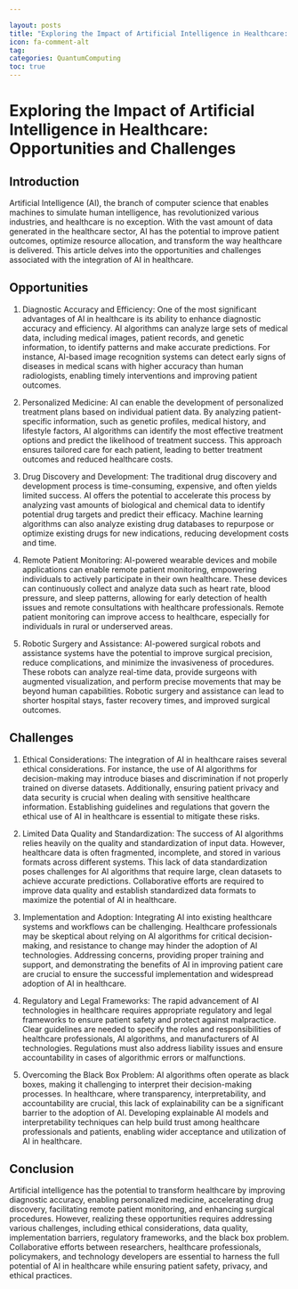 ```yaml
---

layout: posts
title: "Exploring the Impact of Artificial Intelligence in Healthcare: Opportunities and Challenges"
icon: fa-comment-alt
tag:      
categories: QuantumComputing
toc: true
---
```




# Exploring the Impact of Artificial Intelligence in Healthcare: Opportunities and Challenges

## Introduction

Artificial Intelligence (AI), the branch of computer science that enables machines to simulate human intelligence, has revolutionized various industries, and healthcare is no exception. With the vast amount of data generated in the healthcare sector, AI has the potential to improve patient outcomes, optimize resource allocation, and transform the way healthcare is delivered. This article delves into the opportunities and challenges associated with the integration of AI in healthcare.

## Opportunities

1. Diagnostic Accuracy and Efficiency: One of the most significant advantages of AI in healthcare is its ability to enhance diagnostic accuracy and efficiency. AI algorithms can analyze large sets of medical data, including medical images, patient records, and genetic information, to identify patterns and make accurate predictions. For instance, AI-based image recognition systems can detect early signs of diseases in medical scans with higher accuracy than human radiologists, enabling timely interventions and improving patient outcomes.

2. Personalized Medicine: AI can enable the development of personalized treatment plans based on individual patient data. By analyzing patient-specific information, such as genetic profiles, medical history, and lifestyle factors, AI algorithms can identify the most effective treatment options and predict the likelihood of treatment success. This approach ensures tailored care for each patient, leading to better treatment outcomes and reduced healthcare costs.

3. Drug Discovery and Development: The traditional drug discovery and development process is time-consuming, expensive, and often yields limited success. AI offers the potential to accelerate this process by analyzing vast amounts of biological and chemical data to identify potential drug targets and predict their efficacy. Machine learning algorithms can also analyze existing drug databases to repurpose or optimize existing drugs for new indications, reducing development costs and time.

4. Remote Patient Monitoring: AI-powered wearable devices and mobile applications can enable remote patient monitoring, empowering individuals to actively participate in their own healthcare. These devices can continuously collect and analyze data such as heart rate, blood pressure, and sleep patterns, allowing for early detection of health issues and remote consultations with healthcare professionals. Remote patient monitoring can improve access to healthcare, especially for individuals in rural or underserved areas.

5. Robotic Surgery and Assistance: AI-powered surgical robots and assistance systems have the potential to improve surgical precision, reduce complications, and minimize the invasiveness of procedures. These robots can analyze real-time data, provide surgeons with augmented visualization, and perform precise movements that may be beyond human capabilities. Robotic surgery and assistance can lead to shorter hospital stays, faster recovery times, and improved surgical outcomes.

## Challenges

1. Ethical Considerations: The integration of AI in healthcare raises several ethical considerations. For instance, the use of AI algorithms for decision-making may introduce biases and discrimination if not properly trained on diverse datasets. Additionally, ensuring patient privacy and data security is crucial when dealing with sensitive healthcare information. Establishing guidelines and regulations that govern the ethical use of AI in healthcare is essential to mitigate these risks.

2. Limited Data Quality and Standardization: The success of AI algorithms relies heavily on the quality and standardization of input data. However, healthcare data is often fragmented, incomplete, and stored in various formats across different systems. This lack of data standardization poses challenges for AI algorithms that require large, clean datasets to achieve accurate predictions. Collaborative efforts are required to improve data quality and establish standardized data formats to maximize the potential of AI in healthcare.

3. Implementation and Adoption: Integrating AI into existing healthcare systems and workflows can be challenging. Healthcare professionals may be skeptical about relying on AI algorithms for critical decision-making, and resistance to change may hinder the adoption of AI technologies. Addressing concerns, providing proper training and support, and demonstrating the benefits of AI in improving patient care are crucial to ensure the successful implementation and widespread adoption of AI in healthcare.

4. Regulatory and Legal Frameworks: The rapid advancement of AI technologies in healthcare requires appropriate regulatory and legal frameworks to ensure patient safety and protect against malpractice. Clear guidelines are needed to specify the roles and responsibilities of healthcare professionals, AI algorithms, and manufacturers of AI technologies. Regulations must also address liability issues and ensure accountability in cases of algorithmic errors or malfunctions.

5. Overcoming the Black Box Problem: AI algorithms often operate as black boxes, making it challenging to interpret their decision-making processes. In healthcare, where transparency, interpretability, and accountability are crucial, this lack of explainability can be a significant barrier to the adoption of AI. Developing explainable AI models and interpretability techniques can help build trust among healthcare professionals and patients, enabling wider acceptance and utilization of AI in healthcare.

## Conclusion

Artificial intelligence has the potential to transform healthcare by improving diagnostic accuracy, enabling personalized medicine, accelerating drug discovery, facilitating remote patient monitoring, and enhancing surgical procedures. However, realizing these opportunities requires addressing various challenges, including ethical considerations, data quality, implementation barriers, regulatory frameworks, and the black box problem. Collaborative efforts between researchers, healthcare professionals, policymakers, and technology developers are essential to harness the full potential of AI in healthcare while ensuring patient safety, privacy, and ethical practices.